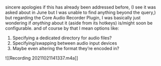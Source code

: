 sincere apologies if this has already been addressed before, (I see it was asked about in June but I was unable to find anything beyond the query,) but regarding the Core Audio Recorder Plugin, I was basically just wondering if *anything* about it (aside from its hotkeys) is/might soon be configurable. and of course by that I mean options like:
1. Specifying a dedicated directory for audio files?
2. Specifying/swapping between audio input devices
3. Maybe even altering the format they’re encoded in?


![[Recording 20211021141337.m4a]]
